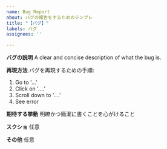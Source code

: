 ```yaml
---
name: Bug Report
about: バグの報告をするためのテンプレ
title: "【バグ】"
labels: バグ
assignees: ''

---
```


**バグの説明**
A clear and concise description of what the bug is.

**再現方法**
バグを再現するための手順:
1. Go to '...'
2. Click on '....'
3. Scroll down to '....'
4. See error

**期待する挙動**
明瞭かつ簡潔に書くことを心がけること

**スクショ**
任意

**その他**
任意
